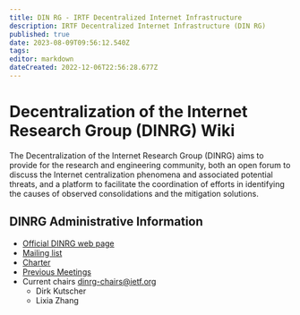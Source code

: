 ```yaml
---
title: DIN RG - IRTF Decentralized Internet Infrastructure
description: IRTF Decentralized Internet Infrastructure (DIN RG)
published: true
date: 2023-08-09T09:56:12.540Z
tags: 
editor: markdown
dateCreated: 2022-12-06T22:56:28.677Z
---
```


#  Decentralization of the Internet Research Group (DINRG) Wiki

The Decentralization of the Internet Research Group (DINRG) aims to provide for the research and engineering community, both an open forum to discuss the Internet centralization phenomena and associated potential threats, and a platform to facilitate the coordination of efforts in identifying the causes of observed consolidations and the mitigation solutions.

## DINRG Administrative Information

* [Official DINRG web page](https://irtf.org/dinrg)
* [Mailing list](https://www.irtf.org/mailman/listinfo/din)
* [Charter](https://datatracker.ietf.org/rg/dinrg/charter/)
* [Previous Meetings](https://datatracker.ietf.org/rg/dinrg/meetings/)
* Current chairs <dinrg-chairs@ietf.org>
     *   Dirk Kutscher
     *   Lixia Zhang 

